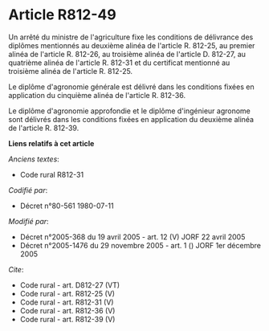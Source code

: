 # Article R812-49

Un arrêté du ministre de l'agriculture fixe les conditions de délivrance des diplômes mentionnés au deuxième alinéa de
l'article R. 812-25, au premier alinéa de l'article R. 812-26, au troisième alinéa de l'article D. 812-27, au quatrième
alinéa de l'article R. 812-31 et du certificat mentionné au troisième alinéa de l'article R. 812-25. 

Le diplôme d'agronomie générale est délivré dans les conditions fixées en application du cinquième alinéa de l'article R.
812-36. 

Le diplôme d'agronomie approfondie et le diplôme d'ingénieur agronome sont délivrés dans les conditions fixées en application
du deuxième alinéa de l'article R. 812-39.

**Liens relatifs à cet article**

_Anciens textes_:

  - Code rural R812-31

_Codifié par_:

  - Décret n°80-561 1980-07-11

_Modifié par_:

  - Décret n°2005-368 du 19 avril 2005 - art. 12 (V) JORF 22 avril 2005
  - Décret n°2005-1476 du 29 novembre 2005 - art. 1 () JORF 1er décembre 2005

_Cite_:

  - Code rural - art. D812-27 (VT)
  - Code rural - art. R812-25 (V)
  - Code rural - art. R812-31 (V)
  - Code rural - art. R812-36 (V)
  - Code rural - art. R812-39 (V)
